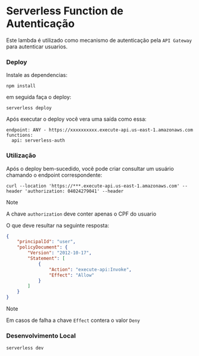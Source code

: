 # Serverless Function de Autenticação

Este lambda é utilizado como mecanismo de autenticação pela `API Gateway` para autenticar usuarios.

### Deploy

Instale as dependencias:

```
npm install
```

em seguida faça o deploy:

```
serverless deploy
```

Após executar o deploy você vera uma saída como essa:

```
endpoint: ANY - https://xxxxxxxxxx.execute-api.us-east-1.amazonaws.com
functions:
  api: serverless-auth
```

### Utilização

Após o deploy bem-sucedido, você pode criar consultar um usuário chamando o endpoint correspondente:

```
curl --location 'https://***.execute-api.us-east-1.amazonaws.com' --header 'authorization: 04024279041' --header
```

> [!NOTE]
> A chave `authorization` deve conter apenas o CPF do usuario

O que deve resultar na seguinte resposta:

```json
{
    "principalId": "user",
    "policyDocument": {
        "Version": "2012-10-17",
        "Statement": [
            {
                "Action": "execute-api:Invoke",
                "Effect": "Allow"
            }
        ]
    }
}
```

> [!NOTE]
> Em casos de falha a chave `Effect` contera o valor `Deny`


### Desenvolvimento Local

```
serverless dev
```
